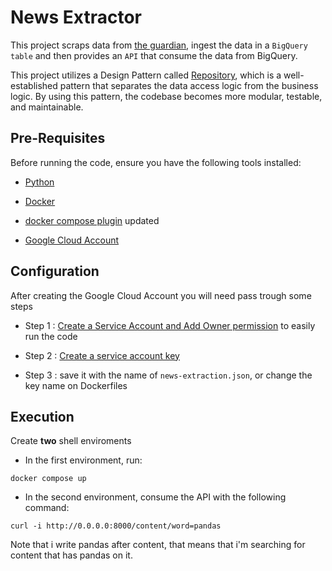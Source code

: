 # News Extractor

This project scraps data from [the guardian](https://www.theguardian.com/au), ingest the data in a `BigQuery table` and then provides an `API` that consume the data from BigQuery.

This project utilizes a Design Pattern called [Repository](https://python.plainenglish.io/design-patterns-in-python-repository-pattern-1c2e5070a01c), which is a well-established pattern that separates the data access logic from the business logic. By using this pattern, the codebase becomes more modular, testable, and maintainable.

## Pre-Requisites
Before running the code, ensure you have the following tools installed:

- [Python](https://www.python.org/downloads/)

- [Docker](https://docs.docker.com/engine/install/ubuntu/)

- [docker compose plugin](https://docs.docker.com/compose/install/linux/#install-using-the-repository) updated

- [Google Cloud Account](https://cloud.google.com/free?hl=en)

## Configuration

After creating the Google Cloud Account you will need pass trough some steps

- Step 1 : [Create a Service Account and Add Owner permission](https://www.youtube.com/watch?v=aD9vU1a7WXo) to easily run the code

- Step 2 : [Create a service account key](https://youtu.be/dj9fxiuz4WM?t=66)

- Step 3 : save it with the name of `news-extraction.json`, or change the key name on Dockerfiles

## Execution

Create **two** shell enviroments


 - In the first environment, run:

```
docker compose up
```
- In the second environment, consume the API with the following command:


```
curl -i http://0.0.0.0:8000/content/word=pandas
```

Note that i write pandas after content, that means that i'm searching for content that has pandas on it.